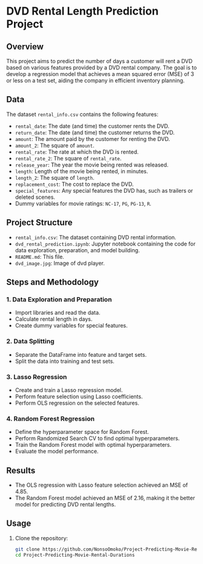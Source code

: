 # DVD Rental Length Prediction Project

## Overview

This project aims to predict the number of days a customer will rent a DVD based on various features provided by a DVD rental company. The goal is to develop a regression model that achieves a mean squared error (MSE) of 3 or less on a test set, aiding the company in efficient inventory planning.

## Data

The dataset `rental_info.csv` contains the following features:
- `rental_date`: The date (and time) the customer rents the DVD.
- `return_date`: The date (and time) the customer returns the DVD.
- `amount`: The amount paid by the customer for renting the DVD.
- `amount_2`: The square of `amount`.
- `rental_rate`: The rate at which the DVD is rented.
- `rental_rate_2`: The square of `rental_rate`.
- `release_year`: The year the movie being rented was released.
- `length`: Length of the movie being rented, in minutes.
- `length_2`: The square of `length`.
- `replacement_cost`: The cost to replace the DVD.
- `special_features`: Any special features the DVD has, such as trailers or deleted scenes.
- Dummy variables for movie ratings: `NC-17`, `PG`, `PG-13`, `R`.

## Project Structure

- `rental_info.csv`: The dataset containing DVD rental information.
- `dvd_rental_prediction.ipynb`: Jupyter notebook containing the code for data exploration, preparation, and model building.
- `README.md`: This file.
- `dvd_image.jpg`: Image of dvd player.

## Steps and Methodology

### 1. Data Exploration and Preparation
- Import libraries and read the data.
- Calculate rental length in days.
- Create dummy variables for special features.

### 2. Data Splitting
- Separate the DataFrame into feature and target sets.
- Split the data into training and test sets.

### 3. Lasso Regression
- Create and train a Lasso regression model.
- Perform feature selection using Lasso coefficients.
- Perform OLS regression on the selected features.

### 4. Random Forest Regression
- Define the hyperparameter space for Random Forest.
- Perform Randomized Search CV to find optimal hyperparameters.
- Train the Random Forest model with optimal hyperparameters.
- Evaluate the model performance.

## Results

- The OLS regression with Lasso feature selection achieved an MSE of 4.85.
- The Random Forest model achieved an MSE of 2.16, making it the better model for predicting DVD rental lengths.

## Usage

1. Clone the repository:
   ```sh
   git clone https://github.com/NonsoOmoko/Project-Predicting-Movie-Rental-Durations.git
   cd Project-Predicting-Movie-Rental-Durations
